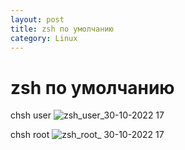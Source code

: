 ```yaml
---
layout: post
title: zsh по умолчанию
category: Linux
---
```


# zsh по умолчанию

chsh user
![zsh_user_30-10-2022 17](https://disk.yandex.ru/i/HVQJ8f6APpT5nQ)

chsh root
![zsh_root_ 30-10-2022 17](https://disk.yandex.ru/i/gkbvUZsibknGkA)